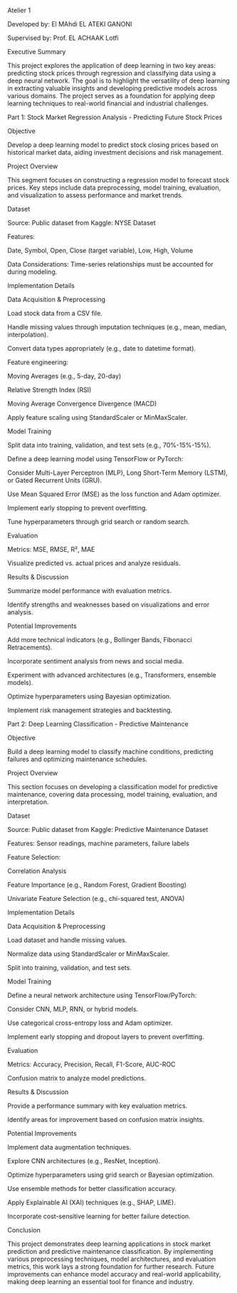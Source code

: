 Atelier 1

Developed by: El MAhdi EL ATEKI GANONI

Supervised by: Prof. EL ACHAAK Lotfi

Executive Summary

This project explores the application of deep learning in two key areas: predicting stock prices through regression and classifying data using a deep neural network. The goal is to highlight the versatility of deep learning in extracting valuable insights and developing predictive models across various domains. The project serves as a foundation for applying deep learning techniques to real-world financial and industrial challenges.

Part 1: Stock Market Regression Analysis - Predicting Future Stock Prices

Objective

Develop a deep learning model to predict stock closing prices based on historical market data, aiding investment decisions and risk management.

Project Overview

This segment focuses on constructing a regression model to forecast stock prices. Key steps include data preprocessing, model training, evaluation, and visualization to assess performance and market trends.

Dataset

Source: Public dataset from Kaggle: NYSE Dataset

Features:

Date, Symbol, Open, Close (target variable), Low, High, Volume

Data Considerations: Time-series relationships must be accounted for during modeling.

Implementation Details

Data Acquisition & Preprocessing

Load stock data from a CSV file.

Handle missing values through imputation techniques (e.g., mean, median, interpolation).

Convert data types appropriately (e.g., date to datetime format).

Feature engineering:

Moving Averages (e.g., 5-day, 20-day)

Relative Strength Index (RSI)

Moving Average Convergence Divergence (MACD)

Apply feature scaling using StandardScaler or MinMaxScaler.

Model Training

Split data into training, validation, and test sets (e.g., 70%-15%-15%).

Define a deep learning model using TensorFlow or PyTorch:

Consider Multi-Layer Perceptron (MLP), Long Short-Term Memory (LSTM), or Gated Recurrent Units (GRU).

Use Mean Squared Error (MSE) as the loss function and Adam optimizer.

Implement early stopping to prevent overfitting.

Tune hyperparameters through grid search or random search.

Evaluation

Metrics: MSE, RMSE, R², MAE

Visualize predicted vs. actual prices and analyze residuals.

Results & Discussion

Summarize model performance with evaluation metrics.

Identify strengths and weaknesses based on visualizations and error analysis.

Potential Improvements

Add more technical indicators (e.g., Bollinger Bands, Fibonacci Retracements).

Incorporate sentiment analysis from news and social media.

Experiment with advanced architectures (e.g., Transformers, ensemble models).

Optimize hyperparameters using Bayesian optimization.

Implement risk management strategies and backtesting.

Part 2: Deep Learning Classification - Predictive Maintenance

Objective

Build a deep learning model to classify machine conditions, predicting failures and optimizing maintenance schedules.

Project Overview

This section focuses on developing a classification model for predictive maintenance, covering data processing, model training, evaluation, and interpretation.

Dataset

Source: Public dataset from Kaggle: Predictive Maintenance Dataset

Features: Sensor readings, machine parameters, failure labels

Feature Selection:

Correlation Analysis

Feature Importance (e.g., Random Forest, Gradient Boosting)

Univariate Feature Selection (e.g., chi-squared test, ANOVA)

Implementation Details

Data Acquisition & Preprocessing

Load dataset and handle missing values.

Normalize data using StandardScaler or MinMaxScaler.

Split into training, validation, and test sets.

Model Training

Define a neural network architecture using TensorFlow/PyTorch:

Consider CNN, MLP, RNN, or hybrid models.

Use categorical cross-entropy loss and Adam optimizer.

Implement early stopping and dropout layers to prevent overfitting.

Evaluation

Metrics: Accuracy, Precision, Recall, F1-Score, AUC-ROC

Confusion matrix to analyze model predictions.

Results & Discussion

Provide a performance summary with key evaluation metrics.

Identify areas for improvement based on confusion matrix insights.

Potential Improvements

Implement data augmentation techniques.

Explore CNN architectures (e.g., ResNet, Inception).

Optimize hyperparameters using grid search or Bayesian optimization.

Use ensemble methods for better classification accuracy.

Apply Explainable AI (XAI) techniques (e.g., SHAP, LIME).

Incorporate cost-sensitive learning for better failure detection.

Conclusion

This project demonstrates deep learning applications in stock market prediction and predictive maintenance classification. By implementing various preprocessing techniques, model architectures, and evaluation metrics, this work lays a strong foundation for further research. Future improvements can enhance model accuracy and real-world applicability, making deep learning an essential tool for finance and industry.

